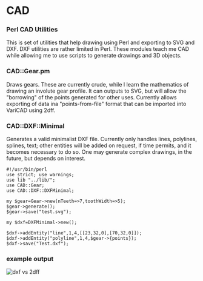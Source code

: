 # CAD

### Perl CAD Utilities

This is set of utilities that help drawing using Perl and exporting to SVG and DXF.
DXF utilities are rather limited in Perl.  These modules teach me CAD while allowing me to use scripts to generate drawings and 3D objects.

### CAD::Gear.pm

Draws gears. These are currently crude, while I learn the mathematics of drawing an involute gear profile.  It can outputs to SVG, but will allow the "borrowing" of the points generated for other uses.  Currently allows exporting of data ina "points-from-file" format that can be imported into VariCAD using 2dff.

### CAD::DXF::Minimal

Generates a valid minimalist DXF file. Currently only handles lines, polylines, splines, text; other entities will be added on request, if time permits, and it becomes necessary to do so. One may generate complex drawings, in the future, but depends on interest.

```
#!/usr/bin/perl
use strict; use warnings;
use lib "../lib/";
use CAD::Gear;
use CAD::DXF::DXFMinimal;

my $gear=Gear->new(nTeeth=>7,toothWidth=>5);
$gear->generate();
$gear->save("test.svg");

my $dxf=DXFMinimal->new();

$dxf->addEntity("line",1,4,[[23,32,0],[70,32,0]]);
$dxf->addEntity("polyline",1,4,$gear->{points});
$dxf->save("Test.dxf");
```
### example output

![dxf vs 2dff](https://user-images.githubusercontent.com/34284663/111084811-3332c880-850c-11eb-81b2-c514f8598638.png)

